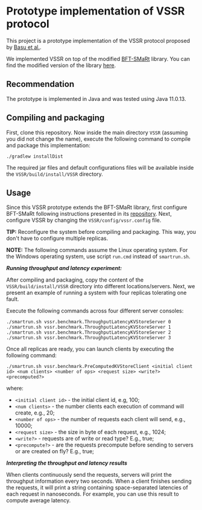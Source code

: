 # Prototype implementation of VSSR protocol

This project is a prototype implementation of the VSSR protocol proposed by [Basu et al.](https://dl.acm.org/doi/10.1145/3319535.3354207).

We implemented VSSR on top of the modified [BFT-SMaRt](https://github.com/bft-smart/library) library. 
You can find the modified version of the library [here](https://github.com/rvassantlal/library).

## Recommendation
The prototype is implemented in Java and was tested using Java 11.0.13.

## Compiling and packaging
First, clone this repository. Now inside the main directory `VSSR` (assuming you did not 
change the name), execute the following command to compile and package this implementation:
```
./gradlew installDist
```
The required jar files and default configurations files will be available inside 
the `VSSR/build/install/VSSR` directory.

## Usage
Since this VSSR prototype extends the BFT-SMaRt library, first configure BFT-SMaRt following 
instructions presented in its [repository](https://github.com/bft-smart/library). 
Next, configure VSSR by changing the `VSSR/config/vssr.config` file.

**TIP:** Reconfigure the system before compiling and packaging. This way, 
you don't have to configure multiple replicas.

**NOTE:** The following commands assume the Linux operating system. For the Windows operating system, 
use script `run.cmd` instead of `smartrun.sh`.

***Running throughput and latency experiment:***

After compiling and packaging, copy the content of the `VSSR/build/install/VSSR` directory into 
different locations/servers. Next, we present an example of running a system with four replicas 
tolerating one fault.

Execute the following commands across four different server consoles:
```
./smartrun.sh vssr.benchmark.ThroughputLatencyKVStoreServer 0
./smartrun.sh vssr.benchmark.ThroughputLatencyKVStoreServer 1
./smartrun.sh vssr.benchmark.ThroughputLatencyKVStoreServer 2
./smartrun.sh vssr.benchmark.ThroughputLatencyKVStoreServer 3
```

Once all replicas are ready, you can launch clients by executing the following command:
```
./smartrun.sh vssr.benchmark.PreComputedKVStoreClient <initial client id> <num clients> <number of ops> <request size> <write?> <precomputed?>
```
where:
* `<initial client id>` - the initial client id, e.g, 100;
* `<num clients>` - the number clients each execution of command will create, e.g., 20;
* `<number of ops>` - the number of requests each client will send, e.g., 10000;
* `<request size>` - the size in byte of each request, e.g., 1024;
* `<write?>` - requests are of write or read type? E.g., true;
* `<precompute?>` - are the requests precompute before sending to servers or are created on fly? E.g., true;

***Interpreting the throughput and latency results***

When clients continuously send the requests, servers will print the throughput information 
every two seconds.
When a client finishes sending the requests, it will print a string containing space-separated 
latencies of each request in nanoseconds. For example, you can use this result to compute average latency.
